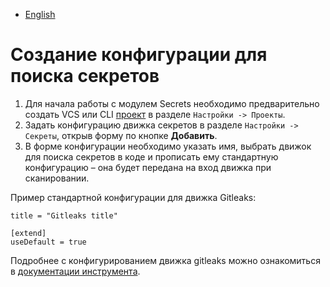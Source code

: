 - [English](../../secrets/secrets-setup.en/)

# Создание конфигурации для поиска секретов

1. Для начала работы с модулем Secrets необходимо предварительно создать VCS или CLI [проект](/on-premise/how-to/projects) в разделе `Настройки -> Проекты`.
1. Задать конфигурацию движка секретов в разделе `Настройки -> Секреты`, открыв форму по кнопке **Добавить**.
1. В форме конфигурации необходимо указать имя, выбрать движок для поиска секретов в коде и прописать ему стандартную конфигурацию – она будет передана на вход движка при сканировании.

Пример стандартной конфигурации для движка Gitleaks:

```
title = "Gitleaks title"

[extend]
useDefault = true
```

Подробнее с конфигурированием движка gitleaks можно ознакомиться в [документации инструмента](https://github.com/gitleaks/gitleaks?tab=readme-ov-file#configuration).
